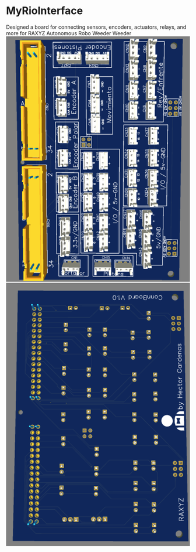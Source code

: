 # MyRioInterface
Designed a board for connecting sensors, encoders, actuators, relays, and more for RAXYZ Autonomous Robo Weeder Weeder
![Screenshot](ConnBrd.png)
![Screenshot](ConnBrd1.png)
